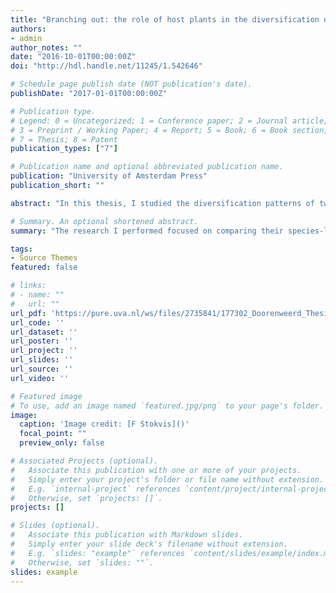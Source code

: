 ```yaml
---
title: "Branching out: the role of host plants in the diversification of leaf-mining moths"
authors:
- admin
author_notes: ""
date: "2016-10-01T00:00:00Z"
doi: "http://hdl.handle.net/11245/1.542646"

# Schedule page publish date (NOT publication's date).
publishDate: "2017-01-01T00:00:00Z"

# Publication type.
# Legend: 0 = Uncategorized; 1 = Conference paper; 2 = Journal article;
# 3 = Preprint / Working Paper; 4 = Report; 5 = Book; 6 = Book section;
# 7 = Thesis; 8 = Patent
publication_types: ["7"]

# Publication name and optional abbreviated publication name.
publication: "University of Amsterdam Press"
publication_short: ""

abstract: "In this thesis, I studied the diversification patterns of two groups of leaf mining Lepidoptera: Nepticulidae and Lithocolletinae (Gracillariidae). Both are found on all continents except Antarctica and are species-rich, but to different extents in different lineages and their centres of diversity are in different biogeographic regions, even though they predominantly feed on similar host plant families. The research I performed focused on comparing their species-level phylogenetic diversification patterns, based on a dataset that included the majority of their global diversity, to understand common factors that have driven their evolution."

# Summary. An optional shortened abstract.
summary: "The research I performed focused on comparing their species-level phylogenetic diversification patterns, based on a dataset that included the majority of their global diversity, to understand common factors that have driven their evolution."

tags:
- Source Themes
featured: false

# links:
# - name: ""
#   url: ""
url_pdf: 'https://pure.uva.nl/ws/files/2735841/177302_Doorenweerd_Thesis_complete.pdf'
url_code: ''
url_dataset: ''
url_poster: ''
url_project: ''
url_slides: ''
url_source: ''
url_video: ''

# Featured image
# To use, add an image named `featured.jpg/png` to your page's folder. 
image:
  caption: 'Image credit: [F Stokvis]()'
  focal_point: ""
  preview_only: false

# Associated Projects (optional).
#   Associate this publication with one or more of your projects.
#   Simply enter your project's folder or file name without extension.
#   E.g. `internal-project` references `content/project/internal-project/index.md`.
#   Otherwise, set `projects: []`.
projects: []

# Slides (optional).
#   Associate this publication with Markdown slides.
#   Simply enter your slide deck's filename without extension.
#   E.g. `slides: "example"` references `content/slides/example/index.md`.
#   Otherwise, set `slides: ""`.
slides: example
---
```

